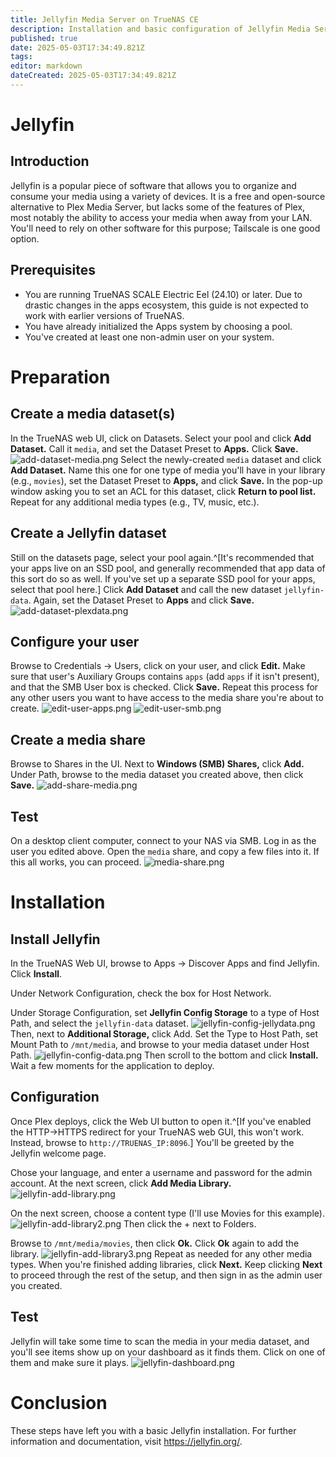 ```yaml
---
title: Jellyfin Media Server on TrueNAS CE
description: Installation and basic configuration of Jellyfin Media Server on TrueNAS Community Edition
published: true
date: 2025-05-03T17:34:49.821Z
tags: 
editor: markdown
dateCreated: 2025-05-03T17:34:49.821Z
---
```


# Jellyfin
## Introduction
Jellyfin is a popular piece of software that allows you to organize and consume your media using a variety of devices.  It is a free and open-source alternative to Plex Media Server, but lacks some of the features of Plex, most notably the ability to access your media when away from your LAN.  You'll need to rely on other software for this purpose; Tailscale is one good option. 
## Prerequisites
* You are running TrueNAS SCALE Electric Eel (24.10) or later.  Due to drastic changes in the apps ecosystem, this guide is not expected to work with earlier versions of TrueNAS.
* You have already initialized the Apps system by choosing a pool.
* You've created at least one non-admin user on your system.
# Preparation
## Create a media dataset(s)
In the TrueNAS web UI, click on Datasets.  Select your pool and click **Add Dataset.**  Call it `media`, and set the Dataset Preset to **Apps.**  Click **Save.**
![add-dataset-media.png](/apps/media/add-dataset-media.png)
Select the newly-created `media` dataset and click **Add Dataset.**  Name this one for one type of media you'll have in your library (e.g., `movies`), set the Dataset Preset to **Apps,** and click **Save.**  In the pop-up window asking you to set an ACL for this dataset, click **Return to pool list.**  Repeat for any additional media types (e.g., TV, music, etc.).
## Create a Jellyfin dataset
Still on the datasets page, select your pool again.^[It's recommended that your apps live on an SSD pool, and generally recommended that app data of this sort do so as well.  If you've set up a separate SSD pool for your apps, select that pool here.]  Click **Add Dataset** and call the new dataset `jellyfin-data`.  Again, set the Dataset Preset to **Apps** and click **Save.**
![add-dataset-plexdata.png](/apps/media/add-dataset-jellydata.png)
## Configure your user
Browse to Credentials -> Users, click on your user, and click **Edit.**  Make sure that user's Auxiliary Groups contains `apps` (add `apps` if it isn't present), and that the SMB User box is checked.  Click **Save.**  Repeat this process for any other users you want to have access to the media share you're about to create.
![edit-user-apps.png](/apps/media/edit-user-apps.png)
![edit-user-smb.png](/apps/media/edit-user-smb.png)
## Create a media share
Browse to Shares in the UI.  Next to **Windows (SMB) Shares,** click **Add.**  Under Path, browse to the media dataset you created above, then click **Save.**
![add-share-media.png](/apps/media/add-share-media.png)
## Test
On a desktop client computer, connect to your NAS via SMB.  Log in as the user you edited above.  Open the `media` share, and copy a few files into it.  If this all works, you can proceed.
![media-share.png](/apps/media/media-share.png)
# Installation
## Install Jellyfin
In the TrueNAS Web UI, browse to Apps -> Discover Apps and find Jellyfin.  Click **Install**.

Under Network Configuration, check the box for Host Network.

Under Storage Configuration, set **Jellyfin Config Storage** to a type of Host Path, and select the `jellyfin-data` dataset.
![jellyfin-config-jellydata.png](/apps/media/jellyfin/jellyfin-config-jellydata.png)
Then, next to **Additional Storage,** click Add.  Set the Type to Host Path, set Mount Path to `/mnt/media`, and browse to your media dataset under Host Path.
![jellyfin-config-data.png](/apps/media/jellyfin/jellyfin-config-data.png)
Then scroll to the bottom and click **Install.**  Wait a few moments for the application to deploy.

## Configuration
Once Plex deploys, click the Web UI button to open it.^[If you've enabled the HTTP->HTTPS redirect for your TrueNAS web GUI, this won't work.  Instead, browse to `http://TRUENAS_IP:8096`.]  You'll be greeted by the Jellyfin welcome page.

Chose your language, and enter a username and password for the admin account.  At the next screen, click **Add Media Library.**
![jellyfin-add-library.png](/apps/media/jellyfin/jellyfin-add-library.png)

On the next screen, choose a content type (I'll use Movies for this example).
![jellyfin-add-library2.png](/apps/media/jellyfin/jellyfin-add-library2.png)
Then click the + next to Folders.

Browse to `/mnt/media/movies`, then click **Ok.**  Click **Ok** again to add the library.
![jellyfin-add-library3.png](/apps/media/jellyfin/jellyfin-add-library3.png)
Repeat as needed for any other media types.  When you're finished adding libraries, click **Next.**  Keep clicking **Next** to proceed through the rest of the setup, and then sign in as the admin user you created.
## Test
Jellyfin will take some time to scan the media in your media dataset, and you'll see items show up on your dashboard as it finds them.  Click on one of them and make sure it plays.
![jellyfin-dashboard.png](/apps/media/jellyfin/jellyfin-dashboard.png)
# Conclusion
These steps have left you with a basic Jellyfin installation.  For further information and documentation, visit https://jellyfin.org/.